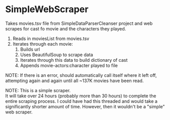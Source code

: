# SimpleWebScraper

Takes movies.tsv file from SimpleDataParserCleanser project
and web scrapes for cast fo movie and the characters they played.

1. Reads in moviesList from movies.tsv
2. Iterates through each movie:
   1. Builds url
   2. Uses BeautifulSoup to scrape data
   3. Iterates through this data to build dictionary of cast
   4. Appends movie-actors:character played to file

NOTE: If there is an error, should automatically call
itself where it left off, attempting again and again
until all ~137K movies have been read.

NOTE: This is a simple scraper.  
It will take over 24 hours (probably more than 30 hours) 
to complete the entire scraping process.  I could have 
had this threaded and would take a significantly shorter
amount of time.  However, then it wouldn't be a "simple"
web scraper.